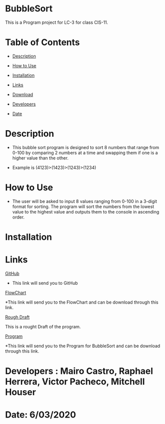 # BubbleSort

This is a Program project for LC-3 for class CIS-11.

# Table of Contents

- [Description]()

- [How to Use]()

- [Installation]()

- [Links]()

- [Download]()

- [Developers]()

- [Date]()

# Description

* This bubble sort program is designed to sort 8 numbers that range from 0-100 by comparing 2 numbers at a time and swapping them if one is a higher value than the other.

* Example is (4123)>(1423)>(1243)>(1234)

# How to Use

* The user will be asked to input 8 values ranging from 0-100 in a 3-digit format for sorting. The program will sort the numbers from the lowest value to the highest value and outputs them to the console in ascending order.

# Installation

# Links

[GitHub](https://github.com/Mabe2515/BubbleSort)

* This link will send you to GitHub

[FlowChart](https://github.com/Mabe2515/BubbleSort/blob/master/FLOWCHART%20CIS11.docx)

*This link will send you to the FlowChart and can be download through this link.

[Rough Draft]()

This is a rought Draft of the program.

[Program](https://github.com/Mabe2515/BubbleSort/blob/master/BubbleSort.asm)

*This link will send you to the Program for BubbleSort and can be download through this link.


# Developers : Mairo Castro, Raphael Herrera, Victor Pacheco, Mitchell Houser

# Date: 6/03/2020
